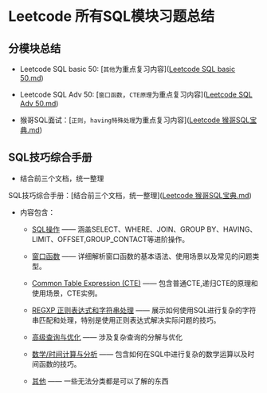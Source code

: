 # Leetcode 所有SQL模块习题总结
  ## 分模块总结

- Leetcode SQL basic 50: [`其他`为重点复习内容]([Leetcode SQL basic 50.md](https://github.com/KayGS/SQL-notes/blob/main/Leetcode%20SQL%20basic%2050.md))

- Leetcode SQL Adv 50: [`窗口函数`，`CTE原理`为重点复习内容]([Leetcode SQL Adv 50.md](https://github.com/KayGS/SQL-notes/blob/main/Leetcode%20SQL%20Adv%2050.md))

- 猴哥SQL面试：[`正则`，`having特殊处理`为重点复习内容]([Leetcode 猴哥SQL宝典.md](https://github.com/KayGS/SQL-notes/blob/main/Leetcode%20%E7%8C%B4%E5%93%A5SQL%E5%AE%9D%E5%85%B8.md))

 ## SQL技巧综合手册

- 结合前三个文档，统一整理
 
SQL技巧综合手册：[结合前三个文档，统一整理]([Leetcode 猴哥SQL宝典.md](SQL技巧手册.md))

- 内容包含：

  - [SQL操作](https://github.com/KayGS/SQL-notes/blob/main/SQL%E6%8A%80%E5%B7%A7%E6%89%8B%E5%86%8C.md#1-sql%E6%93%8D%E4%BD%9C) —— 涵盖SELECT、WHERE、JOIN、GROUP BY、HAVING、LIMIT、OFFSET,GROUP_CONTACT等进阶操作。
  
  - [窗口函数](https://github.com/KayGS/SQL-notes/blob/main/SQL%E6%8A%80%E5%B7%A7%E6%89%8B%E5%86%8C.md#2-%E7%AA%97%E5%8F%A3%E5%87%BD%E6%95%B0) —— 详细解析窗口函数的基本语法、使用场景以及常见的问题类型。
  
  - [Common Table Expression (CTE)](https://github.com/KayGS/SQL-notes/blob/main/SQL%E6%8A%80%E5%B7%A7%E6%89%8B%E5%86%8C.md#3-common-table-expression-cte) —— 包含普通CTE,递归CTE的原理和使用场景，CTE实例。
  
  - [REGXP 正则表达式和字符串处理](https://github.com/KayGS/SQL-notes/blob/main/SQL%E6%8A%80%E5%B7%A7%E6%89%8B%E5%86%8C.md#4-regxp-%E6%AD%A3%E5%88%99%E8%A1%A8%E8%BE%BE%E5%BC%8F%E5%92%8C%E5%AD%97%E7%AC%A6%E4%B8%B2%E5%A4%84%E7%90%86) —— 展示如何使用SQL进行复杂的字符串匹配和处理，特别是使用正则表达式解决实际问题的技巧。
  
  - [高级查询与优化](https://github.com/KayGS/SQL-notes/blob/main/SQL%E6%8A%80%E5%B7%A7%E6%89%8B%E5%86%8C.md#5-%E9%AB%98%E7%BA%A7%E6%9F%A5%E8%AF%A2%E4%B8%8E%E4%BC%98%E5%8C%96) —— 涉及复杂查询的分解与优化
  
  - [数学/时间计算与分析](https://github.com/KayGS/SQL-notes/blob/main/SQL%E6%8A%80%E5%B7%A7%E6%89%8B%E5%86%8C.md#6-%E6%95%B0%E5%AD%A6%E6%97%B6%E9%97%B4%E8%AE%A1%E7%AE%97%E4%B8%8E%E5%88%86%E6%9E%90) —— 包含如何在SQL中进行复杂的数学运算以及时间函数的技巧。
  
  - [其他](https://github.com/KayGS/SQL-notes/blob/main/SQL%E6%8A%80%E5%B7%A7%E6%89%8B%E5%86%8C.md#7-%E5%85%B6%E4%BB%96) —— 一些无法分类都是可以了解的东西
